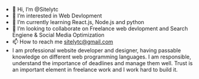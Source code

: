 - 👋 Hi, I’m @Sitelytc
- 👀 I’m interested in Web Devlopment
- 🌱 I’m currently learning React.js, Node.js and python
- 💞️ I’m looking to collaborate on Freelance web devlopment and Search Engiene & Social Media Optimization
- 📫 How to reach me sitelytc@gmail.com
- I am professional website developer and designer, having passable knowledge on different web programming languages. I am responsible, understand the importance of deadlines and manage them well. Trust is an important element in freelance work and I work hard to build it.

<!---
Sitelytc/Sitelytc is a ✨ special ✨ repository because its `README.md` (this file) appears on your GitHub profile.
You can click the Preview link to take a look at your changes.
--->
